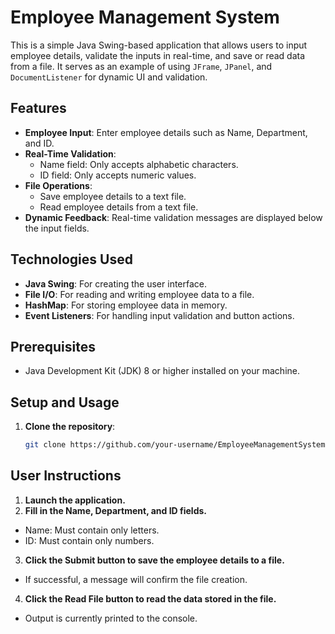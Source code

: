 # Employee Management System

This is a simple Java Swing-based application that allows users to input employee details, validate the inputs in real-time, and save or read data from a file. It serves as an example of using `JFrame`, `JPanel`, and `DocumentListener` for dynamic UI and validation.

## Features
- **Employee Input**: Enter employee details such as Name, Department, and ID.
- **Real-Time Validation**:
  - Name field: Only accepts alphabetic characters.
  - ID field: Only accepts numeric values.
- **File Operations**:
  - Save employee details to a text file.
  - Read employee details from a text file.
- **Dynamic Feedback**: Real-time validation messages are displayed below the input fields.
  
## Technologies Used
- **Java Swing**: For creating the user interface.
- **File I/O**: For reading and writing employee data to a file.
- **HashMap**: For storing employee data in memory.
- **Event Listeners**: For handling input validation and button actions.

## Prerequisites
- Java Development Kit (JDK) 8 or higher installed on your machine.

## Setup and Usage
1. **Clone the repository**:
   ```bash
   git clone https://github.com/your-username/EmployeeManagementSystem.git
## User Instructions
1. **Launch the application.**
2. **Fill in the Name, Department, and ID fields.**
- Name: Must contain only letters.
- ID: Must contain only numbers.
3. **Click the Submit button to save the employee details to a file.**
- If successful, a message will confirm the file creation.
4. **Click the Read File button to read the data stored in the file.**
- Output is currently printed to the console.

